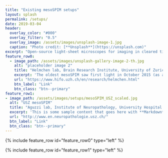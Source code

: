 ```yaml
---
title: "Existing mesoSPIM setups"
layout: splash
permalink: /setups/
date: 2019-03-04
header:
  overlay_color: "#000"
  overlay_filter: "0.5"
  overlay_image: /assets/images/unsplash-image-1.jpg
  caption: "Photo credit: [**Unsplash**](https://unsplash.com)"
excerpt: "Open-source light-sheet microscopes for imaging in cleared tissue."
feature_row0:
  - image_path: /assets/images/unsplash-gallery-image-2-th.jpg
    alt: "placeholder image 2"
    title: "Helmchen lab, Brain Research Institute, University of Zurich"
    excerpt: 'The oldest mesoSPIM saw first light in October 2015 (as a Version 0). It always upgraded  currently set up as a Version 4. '
    url: "https://www.hifo.uzh.ch/en/research/helmchen.html"
    btn_label: "Link"
    btn_class: "btn--primary"
feature_row1:
- image_path: /assets/images/setups/mesoSPIM_USZ_scaled.jpg
  alt: "USZ mesoSPIM"
  title: "Aguzzi lab, Institute of Neuropathology, University Hospital Zurich"
  excerpt: 'This is some sample content that goes here with **Markdown** formatting. Left aligned with `type="left"`'
  url: "http://www.en.neuropathologie.usz.ch/"
  btn_label: "Link"
  btn_class: "btn--primary"
---
```

{% include feature_row id="feature_row0" type="left" %}

{% include feature_row id="feature_row1" type="left" %}
